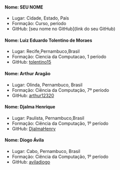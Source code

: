 #### Nome: SEU NOME
- Lugar: Cidade, Estado, País
- Formação: Curso, período
- GitHub: [seu nome no GitHub](link do seu GitHub)


#### Nome: Luiz Eduardo Tolentino de Moraes
- Lugar: Recife,Pernambuco,Brasil
- Formação: Ciencia da Computacao, 1 período
- GitHub: [tolentino15](https://github.com/tolentino15)

#### Nome: Arthur Aragão
- Lugar: Olinda, Pernambuco, Brasil
- Formação: Ciência da Computação, 7º período
- GitHub: [arthur12320](https://github.com/arthur12320)


#### Nome: Djalma Henrique
- Lugar: Paulista, Pernambuco,Brasil
- Formação: Ciência  da Computação, 1º período
- GitHub: [DjalmaHenry](https://github.com/DjalmaHenry/)

#### Nome: Diogo Ávila
- Lugar: Cabo, Pernambuco, Brasil
- Formação: Ciência da Computação, 1º período
- GitHub: [aviladiogo](https://github.com/aviladiogo)


